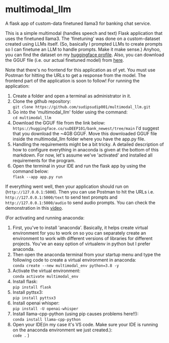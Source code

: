 # multimodal_llm
A flask app of custom-data finetuned llama3 for banking chat service.

This is a simple multimodal (handles speech and text) Flask application that uses the finetuned llama3. The 'finetuning' was done on a custom-dataset created using LLMs itself. (So, basically I prompted LLMs to create prompts so I can finetune an LLM to handle prompts. Make it make sense.) Anyhoo, you can find the dataset on my [huggingface profile](https://huggingface.co/datasets/suDEEP101/bank_customer_support/tree/main). Also, you can download the GGUF file (i.e. our actual finetuned model) from [here](https://huggingface.co/suDEEP101/bank_customer_service/tree/main).

Note that there's no frontend for this application as of yet. You must use Postman for hitting the URLs to get a response from the model. The frontend part of the application is soon to follow! For running the application:

1. Create a folder and open a terminal as administrator in it.
2. Clone the github repository:<br>
`git clone https://github.com/sudipsudip001/multimodal_llm.git`
3. Go into the 'multimodal_llm' folder using the command:<br>
`cd multimodal_llm`
4. Download the GGUF file from the link below:<br>
`https://huggingface.co/suDEEP101/bank_newest/tree/main`
I'd suggest that you download the ~4GB GGUF. Move this downloaded GGUF file inside the multimodal_llm folder where you have the app.py file.
5. Handling the requirements might be a bit tricky. A detailed description of how to configure everything in anaconda is given at the bottom of this markdown. For now, let's assume we've 'activated' and installed all requirements for the program.
6. Open the terminal in your IDE and run the flask app by using the command below:<br>
`flask --app app.py run`

If everything went well, then your application should run on (`http://127.0.0.1:5000`). Then you can use Postman to hit the URLs i.e. `http://127.0.0.1:5000/text` to send text prompts and `http://127.0.0.1:5000/audio` to send audio prompts. You can check the demonstration in this [video](https://youtu.be/K5G9MxUSJqg).

(For activating and running anaconda:
1. First, you've to install 'anaconda'. Basically, it helps create virtual environment for you to work on so you can separately create an environment to work with different versions of libraries for different projects. You've an easy option of virtualenv in python but I prefer anaconda.
2. Then open the anaconda terminal from your startup menu and type the following code to create a virtual environment in anaconda:<br>
   `conda create --new multimodal_env python=3.8 -y`
3. Activate the virtual environment:<br>
   `conda activate multimodal_env`
4. Install flask:<br>
   `pip install flask`
5. Install pyttsx3:<br>
   `pip install pyttsx3`
6. Install openai whisper:<br>
  `pip install -U openai-whisper`
8. Install llama-cpp-python (using pip causes problems here!!):<br>
   `conda install llama-cpp-python`
9. Open your IDE(in my case it's VS code. Make sure your IDE is running on the anaconda environment we just created.): <br>
    `code .`
)
